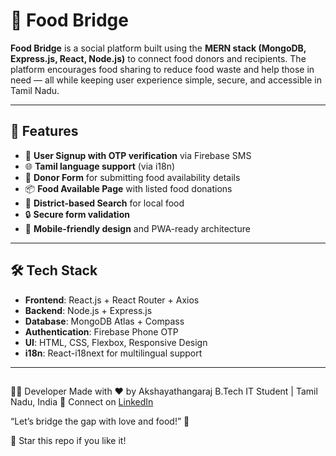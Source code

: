 # 🍲 Food Bridge

**Food Bridge** is a social platform built using the **MERN stack (MongoDB, Express.js, React, Node.js)** to connect food donors and recipients. The platform encourages food sharing to reduce food waste and help those in need — all while keeping user experience simple, secure, and accessible in Tamil Nadu.

---

## 🚀 Features

- 📱 **User Signup with OTP verification** via Firebase SMS
- 🌐 **Tamil language support** (via i18n)
- 📝 **Donor Form** for submitting food availability details
- 📦 **Food Available Page** with listed food donations
- 📍 **District-based Search** for local food
- 🔒 **Secure form validation**
- 📱 **Mobile-friendly design** and PWA-ready architecture

---

## 🛠 Tech Stack

- **Frontend**: React.js + React Router + Axios
- **Backend**: Node.js + Express.js
- **Database**: MongoDB Atlas + Compass
- **Authentication**: Firebase Phone OTP
- **UI**: HTML, CSS, Flexbox, Responsive Design
- **i18n**: React-i18next for multilingual support

---

##
🧑‍💻 Developer
Made with ❤️ by Akshayathangaraj
B.Tech IT Student | Tamil Nadu, India 
🔗 Connect on [LinkedIn](https://www.linkedin.com/in/akshaya/)

“Let’s bridge the gap with love and food!” 🍛

🌟 Star this repo if you like it!

